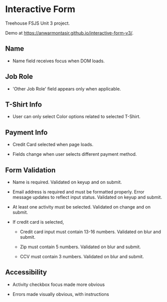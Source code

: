 # Interactive Form

Treehouse FSJS Unit 3 project.

Demo at https://anwarmontasir.github.io/interactive-form-v3/.

## Name

* Name field receives focus when DOM loads.

## Job Role

* 'Other Job Role' field appears only when applicable.

## T-Shirt Info

* User can only select Color options related to selected T-Shirt.

## Payment Info

* Credit Card selected when page loads.

* Fields change when user selects different payment method.

## Form Validation

* Name is required. Validated on keyup and on submit.

* Email address is required and must be formatted properly. Error message updates to reflect input status. Validated on keyup and submit.

* At least one activity must be selected. Validated on change and on submit.

* If credit card is selected, 

  * Credit card input must contain 13-16 numbers. Validated on blur and submit.

  * Zip must contain 5 numbers. Validated on blur and submit.

  * CCV must contain 3 numbers. Validated on blur and submit.

## Accessibility

* Activity checkbox focus made more obvious

* Errors made visually obvious, with instructions